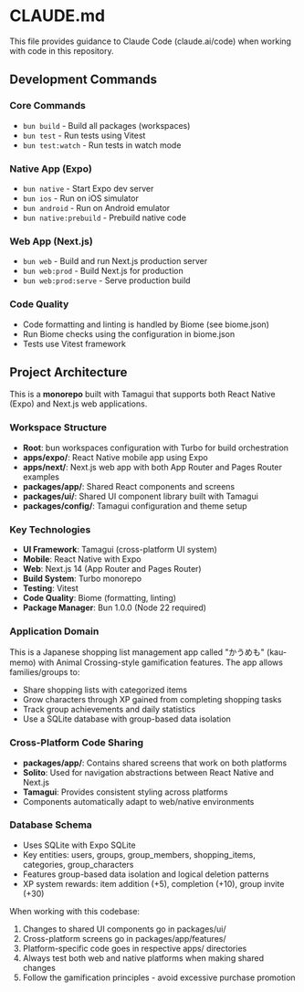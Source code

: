# CLAUDE.md

This file provides guidance to Claude Code (claude.ai/code) when working with code in this repository.

## Development Commands

### Core Commands
- `bun build` - Build all packages (workspaces)
- `bun test` - Run tests using Vitest
- `bun test:watch` - Run tests in watch mode

### Native App (Expo)
- `bun native` - Start Expo dev server
- `bun ios` - Run on iOS simulator
- `bun android` - Run on Android emulator
- `bun native:prebuild` - Prebuild native code

### Web App (Next.js)
- `bun web` - Build and run Next.js production server
- `bun web:prod` - Build Next.js for production
- `bun web:prod:serve` - Serve production build

### Code Quality
- Code formatting and linting is handled by Biome (see biome.json)
- Run Biome checks using the configuration in biome.json
- Tests use Vitest framework

## Project Architecture

This is a **monorepo** built with Tamagui that supports both React Native (Expo) and Next.js web applications.

### Workspace Structure
- **Root**: bun workspaces configuration with Turbo for build orchestration
- **apps/expo/**: React Native mobile app using Expo
- **apps/next/**: Next.js web app with both App Router and Pages Router examples
- **packages/app/**: Shared React components and screens
- **packages/ui/**: Shared UI component library built with Tamagui
- **packages/config/**: Tamagui configuration and theme setup

### Key Technologies
- **UI Framework**: Tamagui (cross-platform UI system)
- **Mobile**: React Native with Expo
- **Web**: Next.js 14 (App Router and Pages Router)
- **Build System**: Turbo monorepo
- **Testing**: Vitest
- **Code Quality**: Biome (formatting, linting)
- **Package Manager**: Bun 1.0.0 (Node 22 required)

### Application Domain
This is a Japanese shopping list management app called "かうめも" (kau-memo) with Animal Crossing-style gamification features. The app allows families/groups to:
- Share shopping lists with categorized items
- Grow characters through XP gained from completing shopping tasks
- Track group achievements and daily statistics
- Use a SQLite database with group-based data isolation

### Cross-Platform Code Sharing
- **packages/app/**: Contains shared screens that work on both platforms
- **Solito**: Used for navigation abstractions between React Native and Next.js
- **Tamagui**: Provides consistent styling across platforms
- Components automatically adapt to web/native environments

### Database Schema
- Uses SQLite with Expo SQLite
- Key entities: users, groups, group_members, shopping_items, categories, group_characters
- Features group-based data isolation and logical deletion patterns
- XP system rewards: item addition (+5), completion (+10), group invite (+30)

When working with this codebase:
1. Changes to shared UI components go in packages/ui/
2. Cross-platform screens go in packages/app/features/
3. Platform-specific code goes in respective apps/ directories
4. Always test both web and native platforms when making shared changes
5. Follow the gamification principles - avoid excessive purchase promotion